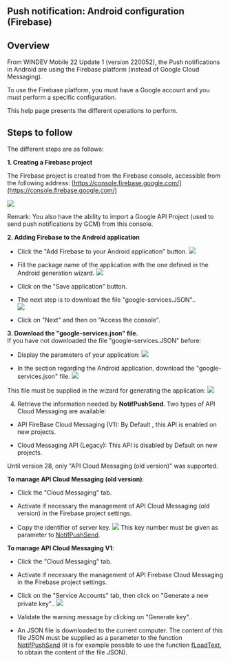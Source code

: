
## Push notification: Android configuration (Firebase)
			

<a name="NOTE1"></a>
<a name="NOTE1_1"></a>


## Overview
<a name="overview_ELTTEXTE000147"></a>
From WINDEV Mobile 22 Update 1 (version 220052), the Push notifications in Android are using the Firebase platform (instead of Google Cloud Messaging). 

To use the Firebase platform, you must have a Google account and you must perform a specific configuration. 

This help page presents the different operations to perform. 

<a name="NOTE2"></a>
<a name="NOTE2_1"></a>


## Steps to follow
<a name="steps_follow_ELTTEXTE000171"></a>
The different steps are as follows: 

**1. Creating a Firebase project**

The Firebase project is created from the Firebase console, accessible from the following address: [https://console.firebase.google.com/](https://console.firebase.google.com/)


![](https://doc.pcsoft.fr/en-US/images/image.awp?langid=3&name=Notif_FireBase1.gif&type=thumb)


Remark: You also have the ability to import a Google API Project (used to send push notifications by GCM) from this console.

**2. Adding Firebase to the Android application**

- Click the "Add Firebase to your Android application" button. 
![](https://doc.pcsoft.fr/en-US/images/image.awp?langid=3&name=Notif_FireBase2.gif&type=thumb)


- Fill the package name of the application with the one defined in the Android generation wizard. 
![](https://doc.pcsoft.fr/en-US/images/image.awp?langid=3&name=Notif_FireBase3.gif)


- Click on the "Save application" button. 

- The next step is to download the file "google-services.JSON"..  
![](https://doc.pcsoft.fr/en-US/images/image.awp?langid=3&name=Notif_FireBase4.gif&type=thumb)


- Click on "Next" and then on "Access the console".




**3. Download the "google-services.json" file.**  
If you have not downloaded the file "google-services.JSON" before:  

- Display the parameters of your application: 
![](https://doc.pcsoft.fr/en-US/images/image.awp?langid=3&name=Notif_FireBase5.gif&type=thumb)


- In the section regarding the Android application, download the "google-services.json" file. 
![](https://doc.pcsoft.fr/en-US/images/image.awp?langid=3&name=Notif_FireBase5B.gif&type=thumb)



This file must be supplied in the wizard for generating the application: 
![](https://doc.pcsoft.fr/en-US/images/image.awp?langid=3&name=Push_Android_firebase%20-%20HC%20N%B0001.gif)


4. Retrieve the information needed by **NotifPushSend**. 
Two types of API Cloud Messaging are available: 

- API FireBase Cloud Messaging (V1): By Default , this API is enabled on new projects. 

- Cloud Messaging API (Legacy): This API is disabled by Default on new projects. 




Until version 28, only "API Cloud Messaging (old version)" was supported. 

**To manage API Cloud Messaging (old version)**: 

- Click the "Cloud Messaging" tab. 

- Activate if necessary the management of API Cloud Messaging (old version) in the Firebase project settings. 

- Copy the identifier of server key. 
![](https://doc.pcsoft.fr/en-US/images/image.awp?langid=3&name=Notif_FireBase6.gif&type=thumb)
 This key number must be given as parameter to [NotifPushSend](../WDLang3/1000020819.md). 




**To manage API Cloud Messaging V1**: 

- Click the "Cloud Messaging" tab. 

- Activate if necessary the management of API Firebase Cloud Messaging in the Firebase project settings. 

- Click on the "Service Accounts" tab, then click on "Generate a new private key".. 
![](https://doc.pcsoft.fr/en-US/images/image.awp?langid=3&name=Notif_FireBase7.gif&type=thumb)


- Validate the warning message by clicking on "Generate key".. 

- An JSON file is downloaded to the current computer. The content of this file JSON must be supplied as a parameter to the function [NotifPushSend](../WDLang3/1000020819.md) (it is for example possible to use the function [fLoadText](../WDLang1/3036006.md), to obtain the content of the file JSON).





